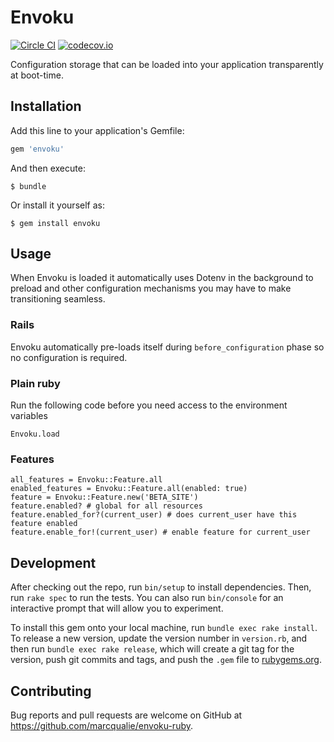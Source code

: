 # Envoku

[![Circle CI](https://circleci.com/gh/marcqualie/envoku-ruby/tree/master.svg?style=svg)](https://circleci.com/gh/marcqualie/envoku-ruby/tree/master)
[![codecov.io](https://codecov.io/github/marcqualie/envoku-ruby/coverage.svg?branch=master)](https://codecov.io/github/marcqualie/envoku-ruby?branch=master)

Configuration storage that can be loaded into your application transparently at boot-time.


## Installation

Add this line to your application's Gemfile:

```ruby
gem 'envoku'
```

And then execute:

    $ bundle

Or install it yourself as:

    $ gem install envoku


## Usage

When Envoku is loaded it automatically uses Dotenv in the background to preload and other configuration mechanisms you may have to make transitioning seamless.

### Rails

Envoku automatically pre-loads itself during `before_configuration` phase so no configuration is required.

### Plain ruby

Run the following code before you need access to the environment variables

```
Envoku.load
```

### Features

```
all_features = Envoku::Feature.all
enabled_features = Envoku::Feature.all(enabled: true)
feature = Envoku::Feature.new('BETA_SITE')
feature.enabled? # global for all resources
feature.enabled_for?(current_user) # does current_user have this feature enabled
feature.enable_for!(current_user) # enable feature for current_user
```


## Development

After checking out the repo, run `bin/setup` to install dependencies. Then, run `rake spec` to run the tests. You can also run `bin/console` for an interactive prompt that will allow you to experiment.

To install this gem onto your local machine, run `bundle exec rake install`. To release a new version, update the version number in `version.rb`, and then run `bundle exec rake release`, which will create a git tag for the version, push git commits and tags, and push the `.gem` file to [rubygems.org](https://rubygems.org).


## Contributing

Bug reports and pull requests are welcome on GitHub at https://github.com/marcqualie/envoku-ruby.
